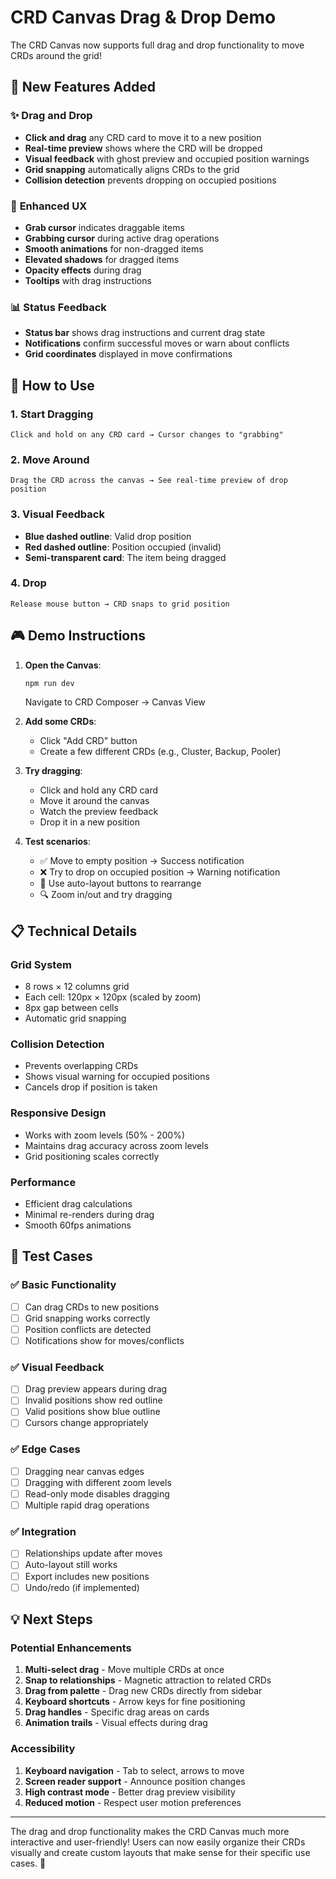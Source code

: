 # CRD Canvas Drag & Drop Demo

The CRD Canvas now supports full drag and drop functionality to move CRDs around the grid!

## 🎯 New Features Added

### ✨ **Drag and Drop**
- **Click and drag** any CRD card to move it to a new position
- **Real-time preview** shows where the CRD will be dropped
- **Visual feedback** with ghost preview and occupied position warnings
- **Grid snapping** automatically aligns CRDs to the grid
- **Collision detection** prevents dropping on occupied positions

### 🎨 **Enhanced UX**
- **Grab cursor** indicates draggable items
- **Grabbing cursor** during active drag operations
- **Smooth animations** for non-dragged items
- **Elevated shadows** for dragged items
- **Opacity effects** during drag
- **Tooltips** with drag instructions

### 📊 **Status Feedback**
- **Status bar** shows drag instructions and current drag state
- **Notifications** confirm successful moves or warn about conflicts
- **Grid coordinates** displayed in move confirmations

## 🚀 How to Use

### 1. **Start Dragging**
```
Click and hold on any CRD card → Cursor changes to "grabbing"
```

### 2. **Move Around**
```
Drag the CRD across the canvas → See real-time preview of drop position
```

### 3. **Visual Feedback**
- **Blue dashed outline**: Valid drop position
- **Red dashed outline**: Position occupied (invalid)
- **Semi-transparent card**: The item being dragged

### 4. **Drop**
```
Release mouse button → CRD snaps to grid position
```

## 🎮 Demo Instructions

1. **Open the Canvas**:
   ```bash
   npm run dev
   ```
   Navigate to CRD Composer → Canvas View

2. **Add some CRDs**:
   - Click "Add CRD" button
   - Create a few different CRDs (e.g., Cluster, Backup, Pooler)

3. **Try dragging**:
   - Click and hold any CRD card
   - Move it around the canvas
   - Watch the preview feedback
   - Drop it in a new position

4. **Test scenarios**:
   - ✅ Move to empty position → Success notification
   - ❌ Try to drop on occupied position → Warning notification
   - 🔄 Use auto-layout buttons to rearrange
   - 🔍 Zoom in/out and try dragging

## 📋 Technical Details

### **Grid System**
- 8 rows × 12 columns grid
- Each cell: 120px × 120px (scaled by zoom)
- 8px gap between cells
- Automatic grid snapping

### **Collision Detection**
- Prevents overlapping CRDs
- Shows visual warning for occupied positions
- Cancels drop if position is taken

### **Responsive Design**
- Works with zoom levels (50% - 200%)
- Maintains drag accuracy across zoom levels
- Grid positioning scales correctly

### **Performance**
- Efficient drag calculations
- Minimal re-renders during drag
- Smooth 60fps animations

## 🧪 Test Cases

### ✅ **Basic Functionality**
- [ ] Can drag CRDs to new positions
- [ ] Grid snapping works correctly  
- [ ] Position conflicts are detected
- [ ] Notifications show for moves/conflicts

### ✅ **Visual Feedback**
- [ ] Drag preview appears during drag
- [ ] Invalid positions show red outline
- [ ] Valid positions show blue outline
- [ ] Cursors change appropriately

### ✅ **Edge Cases**
- [ ] Dragging near canvas edges
- [ ] Dragging with different zoom levels
- [ ] Read-only mode disables dragging
- [ ] Multiple rapid drag operations

### ✅ **Integration**
- [ ] Relationships update after moves
- [ ] Auto-layout still works
- [ ] Export includes new positions
- [ ] Undo/redo (if implemented)

## 💡 Next Steps

### **Potential Enhancements**
1. **Multi-select drag** - Move multiple CRDs at once
2. **Snap to relationships** - Magnetic attraction to related CRDs  
3. **Drag from palette** - Drag new CRDs directly from sidebar
4. **Keyboard shortcuts** - Arrow keys for fine positioning
5. **Drag handles** - Specific drag areas on cards
6. **Animation trails** - Visual effects during drag

### **Accessibility**
1. **Keyboard navigation** - Tab to select, arrows to move
2. **Screen reader support** - Announce position changes
3. **High contrast mode** - Better drag preview visibility
4. **Reduced motion** - Respect user motion preferences

---

The drag and drop functionality makes the CRD Canvas much more interactive and user-friendly! Users can now easily organize their CRDs visually and create custom layouts that make sense for their specific use cases. 🎉